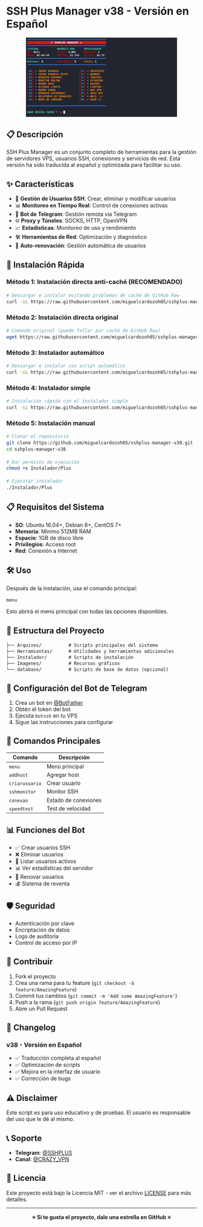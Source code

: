# SSH Plus Manager v38 - Versión en Español

<div align="center">
  <img src="Imagenes/SSHPLUS_MANAGER.png" alt="SSH Plus Manager" width="400">
</div>

## 📋 Descripción

SSH Plus Manager es un conjunto completo de herramientas para la gestión de servidores VPS, usuarios SSH, conexiones y servicios de red. Esta versión ha sido traducida al español y optimizada para facilitar su uso.

## ✨ Características

- 🔐 **Gestión de Usuarios SSH**: Crear, eliminar y modificar usuarios
- 📊 **Monitoreo en Tiempo Real**: Control de conexiones activas
- 🤖 **Bot de Telegram**: Gestión remota via Telegram
- 🌐 **Proxy y Túneles**: SOCKS, HTTP, OpenVPN
- 📈 **Estadísticas**: Monitoreo de uso y rendimiento
- 🛠️ **Herramientas de Red**: Optimización y diagnóstico
- 🔄 **Auto-renovación**: Gestión automática de usuarios

## 🚀 Instalación Rápida

### Método 1: Instalación directa anti-caché (RECOMENDADO)

```bash
# Descargar e instalar evitando problemas de caché de GitHub Raw
curl -sL https://raw.githubusercontent.com/miguelcardozoh05/sshplus-manager-v38/main/install-direct.sh | bash
```

### Método 2: Instalación directa original

```bash
# Comando original (puede fallar por caché de GitHub Raw)
wget https://raw.githubusercontent.com/miguelcardozoh05/sshplus-manager-v38/main/Instalador/Plus && chmod +x Plus && ./Plus
```

### Método 3: Instalador automático

```bash
# Descargar e instalar con script automático
curl -sL https://raw.githubusercontent.com/miguelcardozoh05/sshplus-manager-v38/main/install.sh | bash
```

### Método 4: Instalador simple

```bash
# Instalación rápida con el instalador simple
curl -sL https://raw.githubusercontent.com/miguelcardozoh05/sshplus-manager-v38/main/instalador_simple.sh | bash
```

### Método 5: Instalación manual

```bash
# Clonar el repositorio
git clone https://github.com/miguelcardozoh05/sshplus-manager-v38.git
cd sshplus-manager-v38

# Dar permisos de ejecución
chmod +x Instalador/Plus

# Ejecutar instalador
./Instalador/Plus
```

## 📋 Requisitos del Sistema

- **SO**: Ubuntu 16.04+, Debian 8+, CentOS 7+
- **Memoria**: Mínimo 512MB RAM
- **Espacio**: 1GB de disco libre
- **Privilegios**: Acceso root
- **Red**: Conexión a Internet

## 🛠️ Uso

Después de la instalación, usa el comando principal:

```bash
menu
```

Esto abrirá el menú principal con todas las opciones disponibles.

## 📁 Estructura del Proyecto

```
├── Arquivos/          # Scripts principales del sistema
├── Herramientas/      # Utilidades y herramientas adicionales
├── Instalador/        # Scripts de instalación
├── Imagenes/          # Recursos gráficos
└── database/          # Scripts de base de datos (opcional)
```

## 🤖 Configuración del Bot de Telegram

1. Crea un bot en [@BotFather](https://t.me/botfather)
2. Obtén el token del bot
3. Ejecuta `botssh` en tu VPS
4. Sigue las instrucciones para configurar

## 🔧 Comandos Principales

| Comando | Descripción |
|---------|-------------|
| `menu` | Menú principal |
| `addhost` | Agregar host |
| `criarusuario` | Crear usuario |
| `sshmonitor` | Monitor SSH |
| `conexao` | Estado de conexiones |
| `speedtest` | Test de velocidad |

## 📊 Funciones del Bot

- ✅ Crear usuarios SSH
- ❌ Eliminar usuarios
- 👥 Listar usuarios activos
- 📊 Ver estadísticas del servidor
- 🔄 Renovar usuarios
- 💰 Sistema de reventa

## 🛡️ Seguridad

- Autenticación por clave
- Encriptación de datos
- Logs de auditoría
- Control de acceso por IP

## 🤝 Contribuir

1. Fork el proyecto
2. Crea una rama para tu feature (`git checkout -b feature/AmazingFeature`)
3. Commit tus cambios (`git commit -m 'Add some AmazingFeature'`)
4. Push a la rama (`git push origin feature/AmazingFeature`)
5. Abre un Pull Request

## 📝 Changelog

### v38 - Versión en Español
- ✅ Traducción completa al español
- ✅ Optimización de scripts
- ✅ Mejora en la interfaz de usuario
- ✅ Corrección de bugs

## ⚠️ Disclaimer

Este script es para uso educativo y de pruebas. El usuario es responsable del uso que le dé al mismo.

## 📞 Soporte

- **Telegram**: [@SSHPLUS](https://t.me/sshplus)
- **Canal**: [@CRAZY_VPN](https://t.me/crazy_vpn)

## 📄 Licencia

Este proyecto está bajo la Licencia MIT - ver el archivo [LICENSE](LICENSE) para más detalles.

---

<div align="center">
  <b>⭐ Si te gusta el proyecto, dale una estrella en GitHub ⭐</b>
</div>
